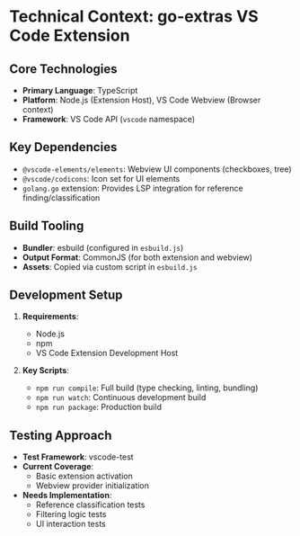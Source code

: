 # Technical Context: go-extras VS Code Extension

## Core Technologies
- **Primary Language**: TypeScript
- **Platform**: Node.js (Extension Host), VS Code Webview (Browser context)
- **Framework**: VS Code API (`vscode` namespace)

## Key Dependencies
- `@vscode-elements/elements`: Webview UI components (checkboxes, tree)
- `@vscode/codicons`: Icon set for UI elements
- `golang.go` extension: Provides LSP integration for reference finding/classification

## Build Tooling
- **Bundler**: esbuild (configured in `esbuild.js`)
- **Output Format**: CommonJS (for both extension and webview)
- **Assets**: Copied via custom script in `esbuild.js`

## Development Setup
1. **Requirements**:
   - Node.js
   - npm
   - VS Code Extension Development Host

2. **Key Scripts**:
   - `npm run compile`: Full build (type checking, linting, bundling)
   - `npm run watch`: Continuous development build
   - `npm run package`: Production build

## Testing Approach
- **Test Framework**: vscode-test
- **Current Coverage**:
  - Basic extension activation
  - Webview provider initialization
- **Needs Implementation**:
  - Reference classification tests
  - Filtering logic tests
  - UI interaction tests